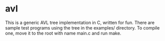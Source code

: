 # avl
This is a generic AVL tree implementation in C, written for fun.
There are sample test programs using the tree in the examples/ directory.
To compile one, move it to the root with name main.c and run make.
